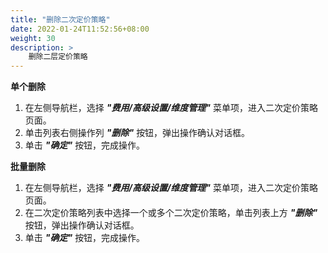 ```yaml
---
title: "删除二次定价策略"
date: 2022-01-24T11:52:56+08:00
weight: 30
description: >
    删除二层定价策略
---
```


**单个删除**

1. 在左侧导航栏，选择 **_"费用/高级设置/维度管理"_** 菜单项，进入二次定价策略页面。
2. 单击列表右侧操作列 **_"删除"_** 按钮，弹出操作确认对话框。
3. 单击 **_"确定"_** 按钮，完成操作。

**批量删除**

1. 在左侧导航栏，选择 **_"费用/高级设置/维度管理"_** 菜单项，进入二次定价策略页面。
2. 在二次定价策略列表中选择一个或多个二次定价策略，单击列表上方 **_"删除"_** 按钮，弹出操作确认对话框。
3. 单击 **_"确定"_** 按钮，完成操作。
